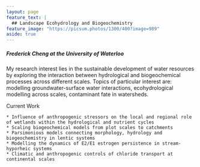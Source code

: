 ```yaml
---
layout: page
feature_text: |
  ## Landscape Ecohydrology and Biogeochemistry
feature_image: "https://picsum.photos/1300/400?image=989"
aside: true
---
```


##### Frederick Cheng at the University of Waterloo

My research interest lies in the sustainable development of water resources by exploring the interaction between hydrological and biogeochemical processes across different scales. Topics of particular interest are: modelling groundwater-surface water interactions, ecohydrological modelling across scales, contaminant fate in watersheds.

Current Work

    * Influence of anthropogenic stressors on the local and regional role of wetlands within the hydrological and nutrient cycles
    * Scaling biogeochemical models from plot scales to catchments
    * Parsimonious models connecting morphology, hydrology and biogeochemistry in lentic systems
    * Modelling the dynamics of E2/E1 estrogen persistence in stream-hyporheic systems
    * Climatic and anthropogenic controls of chloride transport at continental scales


